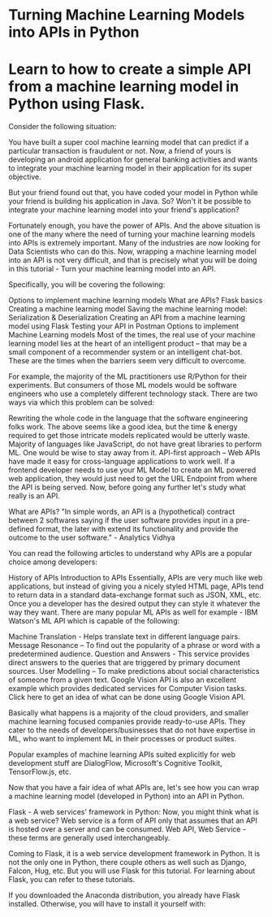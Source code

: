 # Turning Machine Learning Models into APIs in Python
# Learn to how to create a simple API from a machine learning model in Python using Flask.
Consider the following situation:

You have built a super cool machine learning model that can predict if a particular transaction is fraudulent or not. Now, a friend of yours is developing an android application for general banking activities and wants to integrate your machine learning model in their application for its super objective.

But your friend found out that, you have coded your model in Python while your friend is building his application in Java. So? Won't it be possible to integrate your machine learning model into your friend's application?

Fortunately enough, you have the power of APIs. And the above situation is one of the many where the need of turning your machine learning models into APIs is extremely important. Many of the industries are now looking for Data Scientists who can do this. Now, wrapping a machine learning model into an API is not very difficult, and that is precisely what you will be doing in this tutorial - Turn your machine learning model into an API.

Specifically, you will be covering the following:

Options to implement machine learning models
What are APIs?
Flask basics
Creating a machine learning model
Saving the machine learning model: Serialization & Deserialization
Creating an API from a machine learning model using Flask
Testing your API in Postman
Options to implement Machine Learning models
Most of the times, the real use of your machine learning model lies at the heart of an intelligent product – that may be a small component of a recommender system or an intelligent chat-bot. These are the times when the barriers seem very difficult to overcome.

For example, the majority of the ML practitioners use R/Python for their experiments. But consumers of those ML models would be software engineers who use a completely different technology stack. There are two ways via which this problem can be solved:

Rewriting the whole code in the language that the software engineering folks work. The above seems like a good idea, but the time & energy required to get those intricate models replicated would be utterly waste. Majority of languages like JavaScript, do not have great libraries to perform ML. One would be wise to stay away from it.
API-first approach – Web APIs have made it easy for cross-language applications to work well. If a frontend developer needs to use your ML Model to create an ML powered web application, they would just need to get the URL Endpoint from where the API is being served.
Now, before going any further let's study what really is an API.

What are APIs?
"In simple words, an API is a (hypothetical) contract between 2 softwares saying if the user software provides input in a pre-defined format, the later with extend its functionality and provide the outcome to the user software." - Analytics Vidhya

You can read the following articles to understand why APIs are a popular choice among developers:

History of APIs
Introduction to APIs
Essentially, APIs are very much like web applications, but instead of giving you a nicely styled HTML page, APIs tend to return data in a standard data-exchange format such as JSON, XML, etc. Once you a developer has the desired output they can style it whatever the way they want. There are many popular ML APIs as well for example - IBM Watson's ML API which is capable of the following:

Machine Translation - Helps translate text in different language pairs.
Message Resonance – To find out the popularity of a phrase or word with a predetermined audience.
Question and Answers - This service provides direct answers to the queries that are triggered by primary document sources.
User Modelling – To make predictions about social characteristics of someone from a given text.
Google Vision API is also an excellent example which provides dedicated services for Computer Vision tasks. Click here to get an idea of what can be done using Google Vision API.

Basically what happens is a majority of the cloud providers, and smaller machine learning focused companies provide ready-to-use APIs. They cater to the needs of developers/businesses that do not have expertise in ML, who want to implement ML in their processes or product suites.

Popular examples of machine learning APIs suited explicitly for web development stuff are DialogFlow, Microsoft's Cognitive Toolkit, TensorFlow.js, etc.

Now that you have a fair idea of what APIs are, let's see how you can wrap a machine learning model (developed in Python) into an API in Python.

Flask - A web services' framework in Python:
Now, you might think what is a web service? Web service is a form of API only that assumes that an API is hosted over a server and can be consumed. Web API, Web Service - these terms are generally used interchangeably.

Coming to Flask, it is a web service development framework in Python. It is not the only one in Python, there couple others as well such as Django, Falcon, Hug, etc. But you will use Flask for this tutorial. For learning about Flask, you can refer to these tutorials.

If you downloaded the Anaconda distribution, you already have Flask installed. Otherwise, you will have to install it yourself with:
